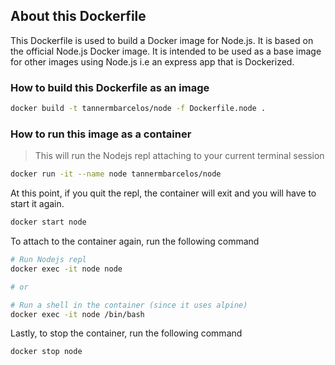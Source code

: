 ## About this Dockerfile

This Dockerfile is used to build a Docker image for Node.js. It is based on the official Node.js Docker image. It is intended to be used as a base image for other images using Node.js i.e an express app that is Dockerized.

### How to build this Dockerfile as an image

```bash
docker build -t tannermbarcelos/node -f Dockerfile.node .
```

### How to run this image as a container

> This will run the Nodejs repl attaching to your current terminal session

```bash
docker run -it --name node tannermbarcelos/node
```

At this point, if you quit the repl, the container will exit and you will have to start it again.

```bash
docker start node
```

To attach to the container again, run the following command

```bash
# Run Nodejs repl
docker exec -it node node

# or

# Run a shell in the container (since it uses alpine)
docker exec -it node /bin/bash
```

Lastly, to stop the container, run the following command

```bash
docker stop node
```